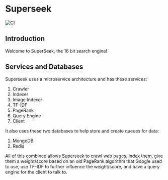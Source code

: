 # Superseek

[![CI](https://github.com/kawilkinson/search-engine/actions/workflows/CI.yaml/badge.svg)](https://github.com/kawilkinson/search-engine/actions/workflows/CI.yaml)

## Introduction
Welcome to SuperSeek, the 16 bit search engine!

## Services and Databases
Superseek uses a microservice architecture and has these services:
1. Crawler
2. Indexer
3. Image Indexer
4. TF-IDF
5. PageRank
6. Query Engine
7. Client

It also uses these two databases to help store and create queues for data:
1. MongoDB
2. Redis

All of this combined allows Superseek to crawl web pages, index them, give them a weight/score based on an old PageRank algorithm that Google used to use, use TF-IDF to further influence the weight/score, and have a query engine for the client to talk to.
